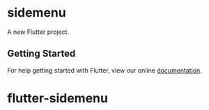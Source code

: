 # sidemenu

A new Flutter project.

## Getting Started

For help getting started with Flutter, view our online
[documentation](https://flutter.io/).
# flutter-sidemenu
